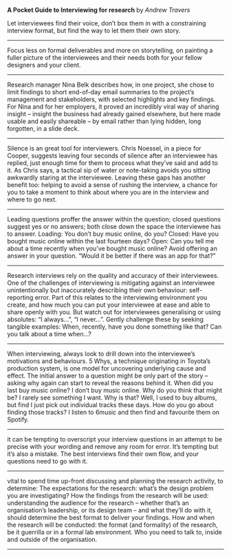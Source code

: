 **A Pocket Guide to Interviewing for research** by *Andrew Travers*

Let interviewees find their voice, don’t box them in with a constraining interview format, but find the way to let them their own story.

---

Focus less on formal deliverables and more on storytelling, on painting a fuller picture of the interviewees and their needs both for your fellow designers and your client.

---

Research manager Nina Belk describes how, in one project, she chose to limit findings to short end-of-day email summaries to the project’s management and stakeholders, with selected highlights and key findings. For Nina and for her employers, it proved an incredibly viral way of sharing insight – insight the business had already gained elsewhere, but here made usable and easily shareable – by email rather than lying hidden, long forgotten, in a slide deck.

---

Silence is an great tool for interviewers. Chris Noessel, in a piece for Cooper, suggests leaving four seconds of silence after an interviewee has replied, just enough time for them to process what they’ve said and add to it. As Chris says, a tactical sip of water or note-taking avoids you sitting awkwardly staring at the interviewee. Leaving these gaps has another benefit too: helping to avoid a sense of rushing the interview, a chance for you to take a moment to think about where you are in the interview and where to go next.

---

Leading questions proffer the answer within the question; closed questions suggest yes or no answers; both close down the space the interviewee has to answer. Loading: You don’t buy music online, do you? Closed: Have you bought music online within the last fourteen days? Open: Can you tell me about a time recently when you’ve bought music online? Avoid offering an answer in your question. “Would it be better if there was an app for that?”

---

Research interviews rely on the quality and accuracy of their interviewees. One of the challenges of interviewing is mitigating against an interviewee unintentionally but inaccurately describing their own behaviour: self-reporting error. Part of this relates to the interviewing environment you create, and how much you can put your interviewee at ease and able to share openly with you. But watch out for interviewees generalising or using absolutes: “I always…”, “I never…”. Gently challenge these by seeking tangible examples: When, recently, have you done something like that? Can you talk about a time when…?

---

When interviewing, always look to drill down into the interviewee’s motivations and behaviours. 5 Whys, a technique originating in Toyota’s production system, is one model for uncovering underlying cause and effect. The initial answer to a question might be only part of the story – asking why again can start to reveal the reasons behind it. When did you last buy music online? I don’t buy music online. Why do you think that might be? I rarely see something I want. Why is that? Well, I used to buy albums, but find I just pick out individual tracks these days. How do you go about finding those tracks? I listen to 6music and then find and favourite them on Spotify.

---

it can be tempting to overscript your interview questions in an attempt to be precise with your wording and remove any room for error. It’s tempting but it’s also a mistake. The best interviews find their own flow, and your questions need to go with it.

---

vital to spend time up-front discussing and planning the research activity, to determine: The expectations for the research: what’s the design problem you are investigating? How the findings from the research will be used: understanding the audience for the research – whether that’s an organisation’s leadership, or its design team – and what they’ll do with it, should determine the best format to deliver your findings. How and when the research will be conducted: the format (and formality) of the research, be it guerrilla or in a formal lab environment. Who you need to talk to, inside and outside of the organisation.

---

